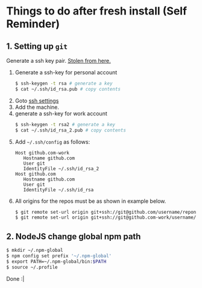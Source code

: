 # Things to do after fresh install (Self Reminder)

## 1. Setting up `git`

Generate a ssh key pair.
[Stolen from here.](https://stackoverflow.com/questions/8588768/how-do-i-avoid-the-specification-of-the-username-and-password-at-every-git-push)

1. Generate a ssh-key for personal account
   ```sh
   $ ssh-keygen -t rsa # generate a key
   $ cat ~/.ssh/id_rsa.pub # copy contents
   ```
2. Goto [ssh settings](https://github.com/settings/ssh)
3. Add the machine.
4. generate a ssh-key for work account
   ```sh
   $ ssh-keygen -t rsa2 # generate a key
   $ cat ~/.ssh/id_rsa_2.pub # copy contents
   ```
5. Add `~/.ssh/config` as follows:
   ```
   Host github.com-work
      Hostname github.com
      User git
      IdentityFile ~/.ssh/id_rsa_2
   Host github.com
      Hostname github.com
      User git
      IdentityFile ~/.ssh/id_rsa
   ```
6. All origins for the repos must be as shown in example below.
   ```sh
   $ git remote set-url origin git+ssh://git@github.com/username/reponame.git # for personal
   $ git remote set-url origin git+ssh://git@github.com-work/username/reponame.git # for work
   ```

## 2. NodeJS change global npm path

```sh
$ mkdir ~/.npm-global
$ npm config set prefix '~/.npm-global'
$ export PATH=~/.npm-global/bin:$PATH
$ source ~/.profile
```

Done :|
